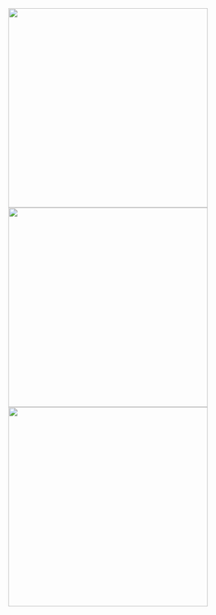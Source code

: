 
<img height="400px" src="https://user-images.githubusercontent.com/89992462/132479605-e41528b5-2be9-4246-a4fc-b65cb01230c7.gif">

<img height="400px" src="https://user-images.githubusercontent.com/89992462/132478487-2d37b64c-418d-4217-967e-5a612d42228e.png">
<img height="400x" src="https://user-images.githubusercontent.com/89992462/132478506-92f52efd-e8a8-4ea4-ba02-10fa14910001.png">




